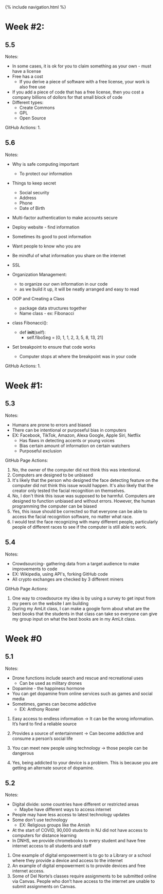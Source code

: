 {% include navigation.html %}

# Week #2:

## 5.5
Notes:
* In some cases, it is ok for you to claim something as your own - must have a license
* Free has a cost
     * If you derive a piece of software with a free license, your work is also free use
* If you add a piece of code that has a free license, then you cost a company billions of dollors for that small block of code
* Different types:
     * Create Commons
     * GPL
     * Open Source

GitHub Actions:
1. 

## 5.6
Notes:
* Why is safe computing important
     * To protect our information
* Things to keep secret
     * Social security
     * Address
     * Phone
     * Date of Birth
* Multi-factor authentication to make accounts secure
* Deploy website - find information
* Sometimes its good to post information
* Want people to know who you are
* Be mindful of what information you share on the internet
* SSL
* Organization Management:
     * to organize our own information in our code
     * as we build it up, it will be neatly arranged and easy to read
* OOP and Creating a Class
     * package data structures together
     * Name class - ex: Fibonacci
     
* class Fibonacci():
     * def __init__(self):
          * self.fiboSeg = [0, 1, 1, 2, 3, 5, 8, 13, 21]
* Set breakpoint to ensure that code works
     * Computer stops at where the breakpoint was in your code

GitHub Actions:
1. 

# Week #1:

## 5.3
Notes:
* Humans are prone to errors and biased
* There can be intentional or purposeful bias in computers
* EX: Facebook, TikTok, Amazon, Alexa Google, Apple Siri, Netflix
     * Has flaws in detecting accents or young voices
     * Bias certain amount of information on certain watchers
     * Purposeful exclusion

GitHub Page Actions:
1) No, the owner of the computer did not think this was intentional.
2) Computers are designed to be unbiased
3) It's likely that the person who designed the face detecting feature on the computer did not think this issue would happen. It's also likely that the creator only tested the facial recognition on themselves.
4) No, I don't think this issue was supposed to be harmful. Computers are designed to function unbiased and without errors. However, the human programming the computer can be biased
5) Yes, this issue should be corrected so that everyone can be able to access the facial recognition software, no matter what race.
6) I would test the face recognizing with many different people, particularly people of different races to see if the computer is still able to work.

## 5.4
Notes:
* Crowdsourcing- gathering data from a target audience to make improvements to code
* EX: Wikipedia, using API's, forking GitHub code
* All crypto exchanges are checked by 3 different miners

GitHub Page Actions:
1) One way to crowdsource my idea is by using a survey to get input from my peers on the website I am building
2) During my AmLit class, I can make a google form about what are the best books that the students in that class can take so everyone can give my group input on what the best books are in my AmLit class.

# Week #0

## 5.1
Notes:
* Drone functions include search and rescue and recreational uses
     * Can be used as military drones
* Dopamine - the happiness hormone
* You can get dopamine from online services such as games and social media
* Sometimes, games can become addictive
     * EX: Anthony Rosner

1) Easy access to endless information → It can be the wrong information. It’s hard to find a reliable source
2) Provides a source of entertainment → Can become addictive and consume a person’s social life
3) You can meet new people using technology → those people can be dangerous

1) Yes, being addicted to your device is a problem. This is because you are getting an alternate source of dopamine.

## 5.2
Notes:
* Digital divide: some countries have different or restricted areas
     * Maybe have different ways to access internet
* People may have less access to latest technology updates
* Some don't use technology
     * EX: Religious groups like the Amish
* At the start of COVID, 90,000 students in NJ did not have access to computers for distance learning
* In DNHS, we provide chromebooks to every student and have free internet access to all students and staff

1) One example of digital empowerment is to go to a Library or a school where they provide a device and access to the internet
2) An example of digital empowerment is to provide devices and free internet access.
3) Some of Del Norte’s classes require assignments to be submitted online via Canvas. People who don’t have access to the internet are unable to submit assignments on Canvas.
